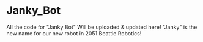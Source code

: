 # Janky_Bot
All the code for "Janky Bot" Will be uploaded &amp; updated here! "Janky" is the new name for our new robot in 2051 Beattie Robotics!
